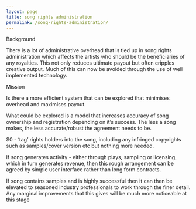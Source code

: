 ```yaml
---
layout: page
title: song rights administration
permalink: /song-rights-administration/
---
```


Background

There is a lot of administrative overhead that is tied up in song rights administration which affects the artists who should be the beneficiaries of any royalties. This not only reduces ultimate payout but often cripples creative output. Much of this can now be avoided through the use of well implemented technology.

Mission

Is there a more efficient system that can be explored that minimises overhead and maximises payout.  

What could be explored is a model that increases accuracy of song ownership and registration depending on it’s success. The less a song makes, the less accurate/robust the agreement needs to be.

$0 - ‘tag’ rights holders into the song, including any infringed copyrights such as samples/cover version etc but nothing more needed.

If song generates activity - either through plays, sampling or licensing, which in turn generates revenue, then this rough arrangement can be agreed by simple user interface rather than long form contracts.

If song contains samples and is highly successful then it can then be elevated to seasoned industry professionals to work through the finer detail. Any marginal improvements that this gives will be much more noticeable at this stage
